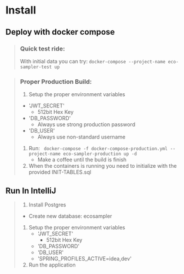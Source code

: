 # Install
## Deploy with docker compose
> ### Quick test ride: 
> With initial data you can try: ```docker-compose --project-name eco-sampler-test up```

> ### Proper Production Build:
> 1. Setup the proper environment variables 
>   - 'JWT_SECRET' 
>     - 512bit Hex Key
>   - 'DB_PASSWORD'
>     - Always use strong production password
>   - 'DB_USER'
>     - Always use non-standard username
> 1. Run: ``` docker-compose -f docker-compose-production.yml --project-name eco-sampler-production up -d```
>    - Make a coffee until the build is finish 
> 3. When the containers is running you need to initialize with the provided INIT-TABLES.sql

## Run In IntelliJ

> 1. Install Postgres
>   - Create new database: ecosampler
> 1. Setup the proper environment variables
>    - 'JWT_SECRET'
>      - 512bit Hex Key
>    - 'DB_PASSWORD'
>    - 'DB_USER'
>    - 'SPRING_PROFILES_ACTIVE=idea,dev'
> 1. Run the application


